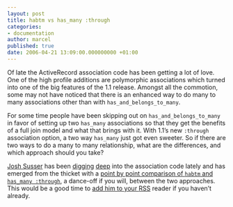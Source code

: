 ```yaml
---
layout: post
title: habtm vs has_many :through
categories:
- documentation
author: marcel
published: true
date: 2006-04-21 13:09:00.000000000 +01:00
---
```

<p>Of late the ActiveRecord association code has been getting a lot of love. One of the high profile additions are polymorphic associations which turned into one of the big features of the 1.1 release. Amongst all the commotion, some may not have noticed that there is an enhanced way to do many to many associations other than with <code>has_and_belongs_to_many</code>.</p>
<p>For some time people have been skipping out on <code>has_and_belongs_to_many</code> in favor of setting up two <code>has_many</code> associations so that they get the benefits of a full join model and what that brings with it. With 1.1&#8217;s new <code>:through</code> association option, a two way <code>has_many</code> just got even sweeter. So if there are two ways to do a many to many relationship, what are the differences, and which approach should you take?</p>
<p><a href="http://blog.hasmanythrough.com/">Josh Susser</a>  has been <a href="http://blog.hasmanythrough.com/articles/2006/04/10/first-patch">digging</a> <a href="http://blog.hasmanythrough.com/articles/2006/04/17/join-models-not-proxy-collections">deep</a> into the association code lately and has emerged from the thicket with a <a href="http://blog.hasmanythrough.com/articles/2006/04/20/many-to-many-dance-off">point by point comparison of <code>habtm</code> and <code>has_many :through</code></a>, a dance-off if you will, between the two approaches. This would be a good time to <a href="http://blog.hasmanythrough.com/xml/atom10/feed.xml">add him to your <span class="caps">RSS</span></a> reader if you haven&#8217;t already.</p>